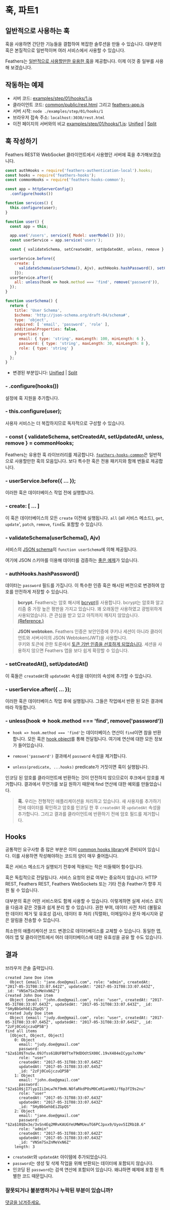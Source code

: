 # 훅, 파트1

## 일반적으로 사용하는 훅

훅을 사용하면 간단한 기능들을 결합하여 복잡한 솔루션을 만들 수 있습니다.
대부분의 훅은 본질적으로 일반적이며 여러 서비스에서 사용할 수 있습니다.

Feathers는 [일반적으로 사용할만한 유용한 훅](../../../api/hooks-common.md)을 제공합니다.
이제 이것 중 일부를 사용해 보겠습니다.

## 작동하는 예제

- 서버 코드: [examples/step/01/hooks/1.js](https://github.com/feathersjs/feathers-docs/blob/master/examples/step/01/hooks/1.js)
- 클라이언트 코드: [common/public/rest.html](https://github.com/feathersjs/feathers-docs/blob/master/examples/step/01/common/public/rest.html)
그리고
[feathers-app.js](https://github.com/feathersjs/feathers-docs/blob/master/examples/step/01/common/public/feathers-app.js)
- 서버 시작: `node ./examples/step/01/hooks/1`
- 브라우저 접속 주소: `localhost:3030/rest.html`
- 이전 페이지의 서버와의 비교
[examples/step/01/hooks/1.js](https://github.com/feathersjs/feathers-docs/blob/master/examples/step/01/hooks/1.js):
[Unified](http://htmlpreview.github.io/?https://github.com/feathersjs/feathers-docs/blob/master/examples/step/_diff/01-hooks-1-line.html)
|
[Split](http://htmlpreview.github.io/?https://github.com/feathersjs/feathers-docs/blob/master/examples/step/_diff/01-hooks-1-side.html)

## 훅 작성하기

Feathers REST와 WebSocket 클라이언트에서 사용했던 서버에 훅을 추가해보겠습니다.

```javascript
const authHooks = require('feathers-authentication-local').hooks;
const hooks = require('feathers-hooks');
const commonHooks = require('feathers-hooks-common');

const app = httpServerConfig()
  .configure(hooks())

function services() {
  this.configure(user);
}

function user() {
  const app = this;

  app.use('/users', service({ Model: userModel() }));
  const userService = app.service('users');

  const { validateSchema, setCreatedAt, setUpdatedAt, unless, remove } = commonHooks;

  userService.before({
    create: [
      validateSchema(userSchema(), Ajv), authHooks.hashPassword(), setCreatedAt(), setUpdatedAt()
    ]});
  userService.after({
    all: unless(hook => hook.method === 'find', remove('password')),
  });
}

function userSchema() {
  return {
    title: 'User Schema',
    $schema: 'http://json-schema.org/draft-04/schema#',
    type: 'object',
    required: [ 'email', 'password', 'role' ],
    additionalProperties: false,
    properties: {
      email: { type: 'string', maxLength: 100, minLength: 6 },
      password: { type: 'string', maxLength: 30, minLength: 8 },
      role: { type: 'string' }
    }
  };
}
```
- 변경된 부분입니다:
[Unified](http://htmlpreview.github.io/?https://github.com/feathersjs/feathers-docs/blob/master/examples/step/_diff/01-hooks-1-line.html)
|
[Split](http://htmlpreview.github.io/?https://github.com/feathersjs/feathers-docs/blob/master/examples/step/_diff/01-hooks-1-side.html)


### - .configure(hooks())

설정에 훅 지원을 추가합니다.

### - this.configure(user);

사용자 서비스는 더 복잡하지므로 독자적으로 구성할 수 있습니다.

### - const { validateSchema, setCreatedAt, setUpdatedAt, unless, remove } = commonHooks;

Feathers는 유용한 훅 라이브러리를 제공합니다.
[`feathers-hooks-common`](../../../api/hooks-common.md)은 일반적으로 사용할만한 훅의 모음입니다.
보다 특수한 훅은 전용 패키지와 함께 번들로 제공합니다.

### - userService.before({ ... });

이러한 훅은 데이터베이스 작업 전에 실행합니다.

### - create: [ ... ]

이 훅은 데이터베이스의 모든 `create` 이전에 실행됩니다.
`all` (all 서비스 메소드), `get`, `update`', `patch`, `remove`, `find`도 포함할 수 있습니다.

### - validateSchema(userSchema(), Ajv)

서비스의 [JSON schema](https://github.com/json-schema-org/json-schema-spec)의  `function userSchema`에 의해 제공됩니다.

여기에 JSON 스키마를 이용해 데이터를 검증하는
[좋은 예제](https://code.tutsplus.com/tutorials/validating-data-with-json-schema-part-1--cms-25343)가 있습니다.

### - authHooks.hashPassword()

데이터는 `password` 필드를 가집니다.
이 특수한 인증 훅은 해시된 버전으로 변경하여 암호를 안전하게 저장할 수 있습니다.

> **bcrypt.** Feathers는 암호 해시에 [bcrypt](https://www.npmjs.com/package/bcryptjs)를 사용합니다.
bcrypt는 암호화 알고리즘 중 가장 높은 평판을 가지고 있습니다. 꽤 오래동안 사용하였고 광범위하게 사용되었습니다. 큰 관심을 받고 있고 아직까지 깨지지 않았습니다.
[(Reference.)](http://security.stackexchange.com/questions/4781/do-any-security-experts-recommend-bcrypt-for-password-storage)

> **JSON webtoken.** Feathers 인증은 보안인증에 쿠키나 세션이 아니라 클라이언트와 서버사이의 JSON Webtoken(JWT)을 사용합니다.  
쿠키와 토큰에 관한 토론에서 [토큰 기반 인증을 선호하게 되었습니다](https://auth0.com/blog/cookies-vs-tokens-definitive-guide/).
세션을 사용하지 않으면 Feathers 앱을 보다 쉽게 확장할 수 있습니다.

### - setCreatedAt(), setUpdatedAt()

이 훅들은  `createdAt`와  `updatedAt` 속성을 데이터의 속성에 추가할 수 있습니다.

### - userService.after({ ... });

이러한 훅은 데이터베이스 작업 후에 실행됩니다.
그들은 작업에서 반환 된 모든 결과에 따라 작동합니다.

### - unless(hook => hook.method === 'find', remove('password'))

- `hook => hook.method === 'find'`는 데이터베이스 연산이 `find`이면 참을 반환합니다.
모든 훅은  [hook object](../../../api/hooks.md#hook-objects)를 통해 전달됩니다. 여기에 연산에 대한 모든 정보가 들어있습니다.

- `remove('password')`
결과에서  `password` 속성을 제거합니다.

- `unless(predicate, ...hooks)`
predicate가 거짓이면 훅이 실행됩니다.

인코딩 된 암호를 클라이언트에 반환하는 것이 안전하지 않으므로이 후크에서 암호를 제거합니다.
결과에서 무언가를 보길 원하기 때문에 find 연산에 대한 예외를 만들었습니다.

> **훅.** 우리는 전형적인 애플리케이션을 처리하고 있습니다.
새 사용자를 추가하기 전에 데이터를 확인하고 암호를 인코딩 한 후 `createdAt` 와 `updatedAt` 속성을 추가합니다. 그리고 결과를 클라이언트에 반환하기 전에 암호 필드를 제거합니다.

## Hooks

공통적인 요구사항 중 많은 부분은 이미 [common hooks library](../../../api/hooks-common.md)에 준비되어 있습니다. 이를 사용하면 작성해야하는 코드의 양이 매우 줄어듭니다.

훅은 서비스 메소드가 실행되기 전후에 적용되는 작은 미들웨어 함수입니다.

훅은 독립적으로 전달됩니다. 서비스 요청의 완료 여부는 중요하지 않습니다. HTTP REST, Feathers REST, Feathers WebSockets 또는 기타 전송 Feather가 향후 지원 될 수 있습니다.

대부분의 훅은 어떤 서비스와도 함께 사용할 수 있습니다.
이렇게하면 실제 서비스 로직을 다음과 같은 것들과 쉽게 분리 할 수 있습니다.
권한 부여, 데이터 사전 처리 (불필요한 데이터 제거 및 유효성 검사), 데이터 후 처리 (직렬화),
이메일이나 문자 메시지와 같은 알림을 전송할 수 있습니다.

최소한의 애플리케이션 코드 변경으로 데이터베이스를 교체할 수 있습니다.
동일한 앱, 여러 앱 및 클라이언트에서 여러 데이터베이스에 대한 유효성을 공유 할 수도 있습니다.

## 결과

브라우저 콘솔 출력입니다.

```text
created Jane Doe item
  Object {email: "jane.doe@gmail.com", role: "admin", createdAt: "2017-05-31T08:33:07.642Z", updatedAt: "2017-05-31T08:33:07.643Z", _id: "VNSm7SxZnMeVxN6Z"}
created John Doe item
  Object {email: "john.doe@gmail.com", role: "user", createdAt: "2017-05-31T08:33:07.643Z", updatedAt: "2017-05-31T08:33:07.643Z", _id: "SHyBbGehbEiZGpQS"}
created Judy Doe item
  Object {email: "judy.doe@gmail.com", role: "user", createdAt: "2017-05-31T08:33:07.645Z", updatedAt: "2017-05-31T08:33:07.645Z", _id: "2zFj0CoGjczuQP5B"}
find all items
  [Object, Object, Object]
    0: Object
      email: "judy.doe@gmail.com"
      password: "$2a$10$TnuSw.O9Jfss61BUFB0TteT9dDOdtSX00C.19vX484eICygo7xXMe"
      role: "user"
      createdAt: "2017-05-31T08:33:07.645Z"
      updatedAt: "2017-05-31T08:33:07.645Z"
      _id: "2zFj0CoGjczuQP5B"
    1: Object
      email: "john.doe@gmail.com"
      password: "$2a$10$jI7lypIIiImLw7Kf9mN.NOfaRkdP0sM0CeR1anH0J/f6p3fI9s2nu"
      role: "user"
      createdAt: "2017-05-31T08:33:07.643Z"
      updatedAt: "2017-05-31T08:33:07.643Z"
      _id: "SHyBbGehbEiZGpQS"
    2: Object
      email: "jane.doe@gmail.com"
      password: "$2a$10$Dx3e/3vSn4Eq2MRvKAUGYeUMWMUeuTG6PCJpxx9/Uyov5IZRb1B.6"
      role: "admin"
      createdAt: "2017-05-31T08:33:07.642Z"
      updatedAt: "2017-05-31T08:33:07.643Z"
      _id: "VNSm7SxZnMeVxN6Z"
    length: 3
```

- `createdAt`와 `updatedAt` 아이템에 추가되었습니다.
- `password`는 생성 및 삭제 작업을 위해 반환되는 데이터에 포함되지 않습니다.
- 인코딩 된 `password`는 검색  연산에 포함되어 있습니다. 왜냐하면 예제에 포함 된 특별한 코드 때문입니다.

### 잘못되거나 불분명하거나 누락된 부분이 있습니까?
[댓글을 남겨주세요.](https://github.com/feathersjs/feathers-docs/issues/new?title=Comment:Step-Basic-Hooks-1&body=Comment:Step-Basic-Hooks-1)
